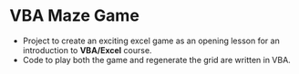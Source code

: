 # VBA Maze Game
- Project to create an exciting excel game as an opening lesson for an introduction to **VBA/Excel** course.
- Code to play both the game and regenerate the grid are written in VBA.
